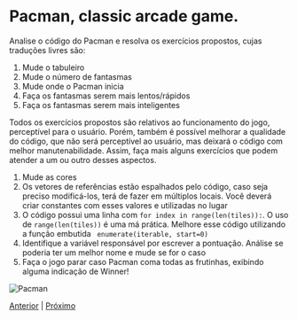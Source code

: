 # Pacman, classic arcade game.

Analise o código do Pacman e resolva os exercícios propostos, cujas
traduções livres são:

1. Mude o tabuleiro
1. Mude o número de fantasmas
1. Mude onde o Pacman inicia
1. Faça os fantasmas serem mais lentos/rápidos
1. Faça os fantasmas serem mais inteligentes

Todos os exercícios propostos são relativos ao funcionamento do jogo,
perceptível para o usuário. Porém, também é possível melhorar a qualidade do código, que não será perceptível ao usuário, mas deixará o código com melhor
manutenabilidade. Assim, faça mais alguns exercícios que podem atender a um ou
outro desses aspectos.

1. Mude as cores
1. Os vetores de referências estão espalhados pelo código, caso seja preciso
modificá-los, terá de fazer em múltiplos locais. Você deverá criar constantes
com esses valores e utilizadas no lugar
1. O código possui uma linha com `for index in range(len(tiles)):`. O uso
de `range(len(tiles))` é uma má prática. Melhore esse código utilizando a função
embutida ` enumerate(iterable, start=0)`
1. Identifique a variável responsável por escrever a pontuação. Análise se 
poderia ter um melhor nome e mude se for o caso
1. Faça o jogo parar caso Pacman coma todas as frutinhas, exibindo alguma 
indicação de Winner!


![Pacman](https://grantjenks.com/docs/freegames/_static/pacman.gif
"Pacman")

[Anterior](03_freegames.md) | [Próximo](04_fpg_pacman.md)
